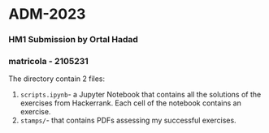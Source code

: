 # ADM-2023
### HM1 Submission by Ortal Hadad
### matricola - 2105231

The directory contain 2 files:
1. `scripts.ipynb`- a Jupyter Notebook that contains all the solutions of the exercises from Hackerrank. Each cell of the notebook contains an exercise. 
2. `stamps/`- that contains PDFs assessing my successful exercises.


